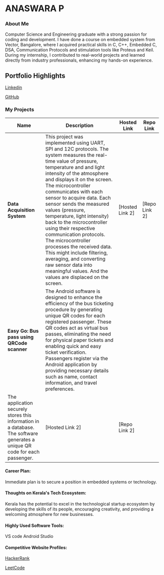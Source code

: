 # ANASWARA P

### About Me
Computer Science and Engineering graduate with a strong passion for coding and development. I have done a course on embedded system from Vector, Bangalore, where I acquired practical skills in C, C++, Embedded C, DSA, Communication Protocols and stimulation tools like  Proteus and Keil. During my internship, I contributed to real-world projects and learned directly from industry professionals, enhancing my hands-on experience.


## Portfolio Highlights
[Linkedin](https://www.linkedin.com/in/anaswara-p-728892215/)

[GitHub](https://github.com/Anaswaraaa)



### My Projects

| Name                | Description                                                               | Hosted Link                              | Repo Link                                                      |
|---------------------|--------------------------------------------------------------|-------------------------------------|--------------------------------------|
| **Data Acquisition System**  | This project was implemented using UART, SPI and 12C protocols. The system measures the real-time value of pressure, temperature and and light intensity of the atmosphere and displays it on the screen. The microcontroller communicates with each sensor to acquire data. Each sensor sends the measured values (pressure, temperature, light intensity) back to the microcontroller using their respective communication protocols. The microcontroller processes the received data. This might include filtering, averaging, and converting raw sensor data into meaningful values. And the values are displaced on the screen. | [Hosted Link 2]    | [Repo Link 2]           |
| **Easy Go: Bus pass using QRCode scanner**  | The Android software is designed to enhance the efficiency of the bus ticketing procedure by generating unique QR codes for each registered passenger. These QR codes act as virtual bus passes, eliminating the need for physical paper tickets and enabling quick and easy ticket verification. Passengers register via the Android application by providing necessary details such as name, contact information, and travel preferences.
The application securely stores this information in a database. The software generates a unique QR code for each passenger.     |  [Hosted Link 2]|    [Repo Link 2]


#### Career Plan:
Immediate plan is to secure a position in embedded systems or technology.


#### Thoughts on Kerala's Tech Ecosystem:

Kerala has the potential to excel in the technological startup ecosystem by developing the skills of its people, encouraging creativity, and providing a welcoming atmosphere for new businesses.

#### Highly Used Software Tools:

VS code
Android Studio

#### Competitive Website Profiles:

[HackerRank](https://www.hackerrank.com/profile/anaswaraaa)

[LeetCode](https://leetcode.com/u/anaswaraaa/)
